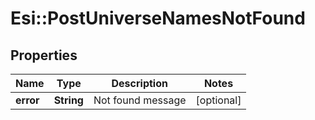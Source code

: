 # Esi::PostUniverseNamesNotFound

## Properties
Name | Type | Description | Notes
------------ | ------------- | ------------- | -------------
**error** | **String** | Not found message | [optional] 


